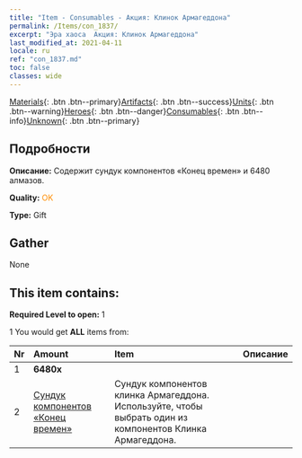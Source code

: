 ```yaml
---
title: "Item - Consumables - Акция: Клинок Армагеддона"
permalink: /Items/con_1837/
excerpt: "Эра хаоса  Акция: Клинок Армагеддона"
last_modified_at: 2021-04-11
locale: ru
ref: "con_1837.md"
toc: false
classes: wide
---
```

 [Materials](/ru/Items/){: .btn .btn--primary}[Artifacts](/ru/Items/Artifacts/){: .btn .btn--success}[Units](/ru/Items/Units/){: .btn .btn--warning}[Heroes](/ru/Items/Heroes/){: .btn .btn--danger}[Consumables](/ru/Items/Consumables/){: .btn .btn--info}[Unknown](/ru/Items/Unknown/){: .btn .btn--primary}

## Подробности
 **Описание:** Содержит сундук компонентов «Конец времен» и 6480 алмазов.

 **Quality:** <span style="color: #FF8C00">OK</span>

 **Type:** Gift

## Gather

  None

## This item contains:

 **Required Level to open:** 1

 1 You would get **ALL** items  from:

  | Nr | Amount |     Item    | Описание |
  |:---|:-------|:------------|:-----------:|
  | 1 |  **6480x** | <i class="fas fa-gem"/> |  | 
  | 2 | [Сундук компонентов «Конец времен»](/ru/Items/con_1360/) | Сундук компонентов клинка Армагеддона. Используйте, чтобы выбрать один из компонентов Клинка Армагеддона. | 
